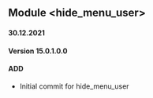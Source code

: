 ## Module <hide_menu_user>

#### 30.12.2021

#### Version 15.0.1.0.0

#### ADD

- Initial commit for hide_menu_user



